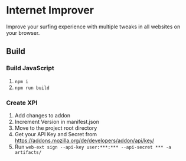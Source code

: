 # Internet Improver
Improve your surfing experience with multiple tweaks in all websites on your browser.

## Build
### Build JavaScript
1. `npm i`
2. `npm run build`

### Create XPI
1. Add changes to addon
2. Increment Version in manifest.json
3. Move to the project root directory
4. Get your API Key and Secret from https://addons.mozilla.org/de/developers/addon/api/key/
5. Run `web-ext sign --api-key user:***:*** --api-secret *** -a artifacts/`